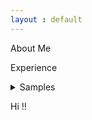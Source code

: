 ```yaml
---
layout : default
---
```


About Me

Experience

<details>
<summary>Samples</summary>

* markdown list 1

    * nested list 1
    * nested list 2
* markdown list 2

</details>

Hi !!
